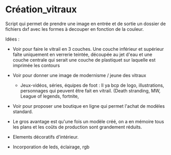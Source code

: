 # Création_vitraux
Script qui permet de prendre une image en entrée et de sortie un dossier de fichiers dxf avec les formes à decouper en fonction de la couleur.



Idées : 
- Voir pour faire le vitrail en 3 couches. Une couche inférieur et supérieur faîte uniquement en verrerie teintée, découpée au jet d'eau
et une couche centrale qui serait une couche de plastiquet sur laquelle est imprimée les contours 


- Voir pour donner une image de modernisme / jeune des vitraux
  - Jeux-vidéos, séries, équipes de foot : Il ya bcp de logo, illustrations, personnages qui peuvent être fait en vitrail.
  (Death stranding, MW, League of legends, fortnite, 
- Voir pour proposer une boutique en ligne qui permet l'achat de modèles standard.
- Le gros avantage est qu'une fois un modèle créé, on a en mémoire tous les plans et les coûts de production sont grandement réduits.


- Elements décoratifs d'intérieur.
- Incorporation de leds, éclairage, rgb
